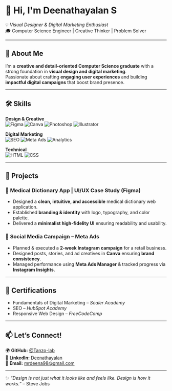 # 👋 Hi, I'm Deenathayalan S  

💡 *Visual Designer & Digital Marketing Enthusiast*  
🎓 Computer Science Engineer | Creative Thinker | Problem Solver  

---

## 🌟 About Me  
I’m a **creative and detail-oriented Computer Science graduate** with a strong foundation in **visual design and digital marketing**.  
Passionate about crafting **engaging user experiences** and building **impactful digital campaigns** that boost brand presence.  

---

## 🛠️ Skills  

**Design & Creative**  
![Figma](https://img.shields.io/badge/Figma-F24E1E?style=for-the-badge&logo=figma&logoColor=white)
![Canva](https://img.shields.io/badge/Canva-00C4CC?style=for-the-badge&logo=canva&logoColor=white)
![Photoshop](https://img.shields.io/badge/Photoshop-31A8FF?style=for-the-badge&logo=adobephotoshop&logoColor=white)
![Illustrator](https://img.shields.io/badge/Illustrator-FF9A00?style=for-the-badge&logo=adobeillustrator&logoColor=white)

**Digital Marketing**  
![SEO](https://img.shields.io/badge/SEO-4285F4?style=for-the-badge&logo=google&logoColor=white)
![Meta Ads](https://img.shields.io/badge/Meta%20Ads-0467DF?style=for-the-badge&logo=meta&logoColor=white)
![Analytics](https://img.shields.io/badge/Google%20Analytics-E37400?style=for-the-badge&logo=googleanalytics&logoColor=white)

**Technical**  
![HTML](https://img.shields.io/badge/HTML5-E34F26?style=for-the-badge&logo=html5&logoColor=white)
![CSS](https://img.shields.io/badge/CSS3-1572B6?style=for-the-badge&logo=css3&logoColor=white)

---

## 🚀 Projects  

### 📱 **Medical Dictionary App | UI/UX Case Study (Figma)**  
- Designed a **clean, intuitive, and accessible** medical dictionary web application.  
- Established **branding & identity** with logo, typography, and color palette.  
- Delivered a **minimalist high-fidelity UI** ensuring readability and usability.  

### 📢 **Social Media Campaign – Meta Ads**  
- Planned & executed a **2-week Instagram campaign** for a retail business.  
- Designed posts, stories, and ad creatives in **Canva** ensuring **brand consistency**.  
- Managed performance using **Meta Ads Manager** & tracked progress via **Instagram Insights**.  

---

## 📜 Certifications  
- Fundamentals of Digital Marketing – *Scaler Academy*  
- SEO – *HubSpot Academy*  
- Responsive Web Design – *FreeCodeCamp*  
---

## 📫 Let’s Connect!  

🌍 **GitHub:** [@Tanzo-lab](https://github.com/Deenathayalan-Sekar)  
💼 **LinkedIn:** [Deenathayalan](https://www.linkedin.com/in/deena45in)  
📧 **Email:** mrdeena98@gmail.com  

---

✨ *“Design is not just what it looks like and feels like. Design is how it works.”* – Steve Jobs  

